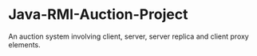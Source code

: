 # Java-RMI-Auction-Project
An auction system involving client, server, server replica and client proxy elements. 
